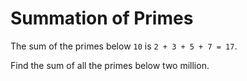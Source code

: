 # Summation of Primes

The sum of the primes below `10` is `2 + 3 + 5 + 7 = 17`.

Find the sum of all the primes below two million.
